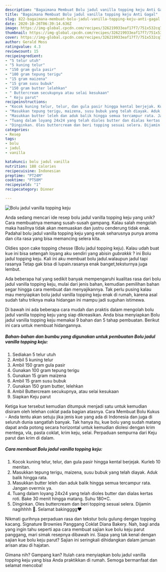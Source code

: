 ```yaml
---
description: "Bagaimana Membuat Bolu jadul vanilla topping keju Anti Gagal"
title: "Bagaimana Membuat Bolu jadul vanilla topping keju Anti Gagal"
slug: 822-bagaimana-membuat-bolu-jadul-vanilla-topping-keju-anti-gagal
date: 2020-10-26T06:39:14.636Z
image: https://img-global.cpcdn.com/recipes/326219933eaf17f7/751x532cq70/bolu-jadul-vanilla-topping-keju-foto-resep-utama.jpg
thumbnail: https://img-global.cpcdn.com/recipes/326219933eaf17f7/751x532cq70/bolu-jadul-vanilla-topping-keju-foto-resep-utama.jpg
cover: https://img-global.cpcdn.com/recipes/326219933eaf17f7/751x532cq70/bolu-jadul-vanilla-topping-keju-foto-resep-utama.jpg
author: Gerald Moss
ratingvalue: 4.3
reviewcount: 15
recipeingredient:
- "5 telur utuh"
- "5 kuning telur"
- "150 gram gula pasir"
- "100 gram tepung terigu"
- "15 gram maizena"
- "15 gram susu bubuk"
- "150 gram butter lelehkan"
- " Buttercream secukupnya atau selai kesukaan"
- " Keju parut"
recipeinstructions:
- "Kocok kuning telur, telur, dan gula pasir hingga kental berjejak. Kurleb 10 menitan."
- "Masukkan tepung terigu, maizena, susu bubuk yang telah diayak. Aduk balik hingga rata."
- "Masukkan butter leleh dan aduk balik hingga semua tercampur rata. Jangan overmix ya."
- "Tuang dalam loyang 24x24 yang telah dioles butter dan dialas kertas roti. Bake 30 menit hingga matang. Suhu 180*C."
- "Dinginkan. Oles buttercream dan beri topping sesuai selera. Dijamin nagihhhh 🤤. Selamat bakingggg❤️"
categories:
- Resep
tags:
- bolu
- jadul
- vanilla

katakunci: bolu jadul vanilla 
nutrition: 188 calories
recipecuisine: Indonesian
preptime: "PT24M"
cooktime: "PT58M"
recipeyield: "1"
recipecategory: Dinner

---
```



![Bolu jadul vanilla topping keju](https://img-global.cpcdn.com/recipes/326219933eaf17f7/751x532cq70/bolu-jadul-vanilla-topping-keju-foto-resep-utama.jpg)

Anda sedang mencari ide resep bolu jadul vanilla topping keju yang unik? Cara membuatnya memang susah-susah gampang. Kalau salah mengolah maka hasilnya tidak akan memuaskan dan justru cenderung tidak enak. Padahal bolu jadul vanilla topping keju yang enak seharusnya punya aroma dan cita rasa yang bisa memancing selera kita.

Oldies spon cake topping chesse (Bolu jadul topping keju). Kalau udah buat kue ini bisa setengah loyang aku sendiri yang abisin *gubrakkk* ? ini Bolu jadul topping keju. Kali ini aku membuat bolu jadul.walaupun jadul tapi rasanya Tetap gak bisa di lupain.rasanya enak banget,teksturnya juga lembut.

Ada beberapa hal yang sedikit banyak mempengaruhi kualitas rasa dari bolu jadul vanilla topping keju, mulai dari jenis bahan, kemudian pemilihan bahan segar hingga cara membuat dan menyajikannya. Tak perlu pusing kalau mau menyiapkan bolu jadul vanilla topping keju enak di rumah, karena asal sudah tahu triknya maka hidangan ini mampu jadi suguhan istimewa.


Di bawah ini ada beberapa cara mudah dan praktis dalam mengolah bolu jadul vanilla topping keju yang siap dikreasikan. Anda bisa menyiapkan Bolu jadul vanilla topping keju memakai 9 bahan dan 5 tahap pembuatan. Berikut ini cara untuk membuat hidangannya.

<!--inarticleads1-->

##### Bahan-bahan dan bumbu yang digunakan untuk pembuatan Bolu jadul vanilla topping keju:

1. Sediakan 5 telur utuh
1. Ambil 5 kuning telur
1. Ambil 150 gram gula pasir
1. Gunakan 100 gram tepung terigu
1. Gunakan 15 gram maizena
1. Ambil 15 gram susu bubuk
1. Gunakan 150 gram butter, lelehkan
1. Ambil  Buttercream secukupnya, atau selai kesukaan
1. Siapkan  Keju parut


Ketiga kue tersebut kemudian ditumpuk menjadi satu untuk kemudian disiram oleh lelehan coklat pada bagian atasnya. Cara Membuat Bolu Kukus - Anda tentu akan setuju jika jenis kue yang ada di Indonesia dan juga di seluruh dunia sangatlah banyak. Tak hanya itu, kue bolu yang sudah matang dapat anda potong secara horizontal untuk kemudian diolesi dengan krim mentega, vla, pasta coklat, krim keju, selai. Perpaduan sempurna dari Keju parut dan krim di dalam. 

<!--inarticleads2-->

##### Cara membuat Bolu jadul vanilla topping keju:

1. Kocok kuning telur, telur, dan gula pasir hingga kental berjejak. Kurleb 10 menitan.
1. Masukkan tepung terigu, maizena, susu bubuk yang telah diayak. Aduk balik hingga rata.
1. Masukkan butter leleh dan aduk balik hingga semua tercampur rata. Jangan overmix ya.
1. Tuang dalam loyang 24x24 yang telah dioles butter dan dialas kertas roti. Bake 30 menit hingga matang. Suhu 180*C.
1. Dinginkan. Oles buttercream dan beri topping sesuai selera. Dijamin nagihhhh 🤤. Selamat bakingggg❤️


Nikmati gurihnya perpaduan rasa dan tekstur bolu gulung dengan topping kacang. Signature Brownies Panggang Coklat Diana Bakery. Nah, bagi anda yang ingin tahu seperti apa cara membuat sajian kue bolu keju parut panggang, mari simak resepnya dibawah ini. Siapa yang tak kenal dengan sajian kue bolu keju parut? Sajian ini seringkali dihidangkan dalam jamuan arisan atau di hajatan. 

Gimana nih? Gampang kan? Itulah cara menyiapkan bolu jadul vanilla topping keju yang bisa Anda praktikkan di rumah. Semoga bermanfaat dan selamat mencoba!
